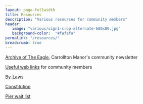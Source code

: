 ```yaml
---
layout: page-fullwidth
title: Resources
description: "Various resources for community members"
header:
   image: "various/sign1-crop-alternate-680x80.jpg"
   background-color:  "#fafafa"
permalink: "/resources/"
breadcrumb: true
---
```

<a href="/resources/eagle-archive/">Archive of The Eagle</a>, Carrollton Manor's community newsletter

<a href="/resources/links/">Useful web links</a> for community members 

<a href="/resources/by-laws/">By-Laws</a>

<a href="/resources/constitution/">Constitution</a>

<a href="/resources/pier-wait-list/">Pier wait list</a>

<!-- Also see our <a href="/resources/faq/">frequently asked questions page</a>, or <a href="/search/">search the site</a>. -->